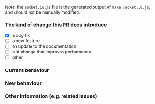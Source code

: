 
*Note*: the `socket.io.js` file is the generated output of `make socket.io.js`, and should not be manually modified.

### The kind of change this PR does introduce

* [x] a bug fix
* [ ] a new feature
* [ ] an update to the documentation
* [ ] a id change that improves performance
* [ ] other

### Current behaviour


### New behaviour


### Other information (e.g. related issues)


